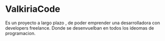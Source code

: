 # ValkiriaCode
Es un proyecto a largo plazo , de poder emprender una desarrolladora con developers freelance. Donde se desenvuelban en todos los ideomas de programacion.
